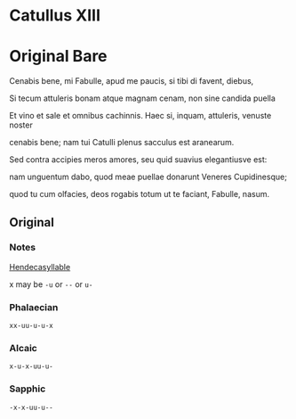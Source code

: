 # Catullus XIII

# Original Bare
Cenabis bene, mi Fabulle, apud me paucis, si tibi di favent, diebus,

Si tecum attuleris bonam atque magnam cenam, non sine candida puella

Et vino et sale et omnibus cachinnis.  Haec si, inquam, attuleris, venuste noster

cenabis bene; nam tui Catulli plenus sacculus est aranearum.

Sed contra accipies meros amores, seu quid suavius elegantiusve est:

nam unguentum dabo, quod meae puellae donarunt Veneres Cupidinesque;

quod tu cum olfacies, deos rogabis totum ut te faciant, Fabulle, nasum.

## Original

### Notes
[Hendecasyllable](https://en.wikipedia.org/wiki/Hendecasyllabl://en.wikipedia.org/wiki/Hendecasyllable)

x may be `-u` or `--` or `u-`

### Phalaecian
`xx-uu-u-u-x`

### Alcaic
`x-u-x-uu-u-`

### Sapphic
`-x-x-uu-u--`

